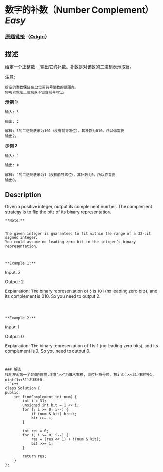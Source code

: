 # 数字的补数（Number Complement）*Easy*
### [原题链接](https://leetcode-cn.com/problems/number-complement)（[Origin](https://leetcode.com/problems/number-complement)）
## 描述
给定一个正整数，
输出它的补数。补数是对该数的二进制表示取反。

注意:


	给定的整数保证在32位带符号整数的范围内。
	你可以假定二进制数不包含前导零位。


**示例 1:**
```
输入: 5

输出: 2

解释: 5的二进制表示为101（没有前导零位），其补数为010。所以你需要
输出2。
```


**示例 2:**
```
输入: 1

输出: 0

解释: 1的二进制表示为1（没有前导零位），其补数为0。所以你需要
输出0。
```

## Description
Given a positive integer, output its complement number. The complement strategy is to flip the bits of its binary representation.
```
**Note:**


The given integer is guaranteed to fit within the range of a 32-bit signed integer.
You could assume no leading zero bit in the integer’s binary representation.



**Example 1:**
```
Input: 5

Output: 2

Explanation: The binary representation of 5 is 101 (no leading zero bits), and its complement is 010. So you need to output 2.
```



**Example 2:**
```
Input: 1

Output: 0

Explanation: The binary representation of 1 is 1 (no leading zero bits), and its complement is 0. So you need to output 0.

```


### 解法
找到左起第一个非0的位置.注意">>"为算术右移, 高位补符号位, 故int(1<<31)右移补1, uint(1<<31)右移补0.
```c++
class Solution {
public:
    int findComplement(int num) {
        int i = 31;
        unsigned int bit = 1 << i;
        for (; i >= 0; i--) {
            if (num & bit) break;
            bit >>= 1;
        }
        
        int res = 0;
        for (; i >= 0; i--) {
            res = (res << 1) + !(num & bit);
            bit >>= 1;
        }
        
        return res;
    }
};
```
